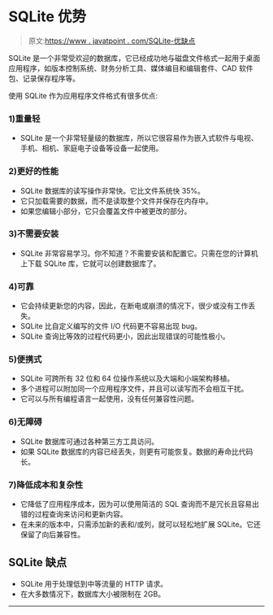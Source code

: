 # SQLite 优势

> 原文:[https://www . javatpoint . com/SQLite-优缺点](https://www.javatpoint.com/sqlite-advantages-and-disadvantages)

SQLite 是一个非常受欢迎的数据库，它已经成功地与磁盘文件格式一起用于桌面应用程序，如版本控制系统、财务分析工具、媒体编目和编辑套件、CAD 软件包、记录保存程序等。

使用 SQLite 作为应用程序文件格式有很多优点:

### 1)重量轻

*   SQLite 是一个非常轻量级的数据库，所以它很容易作为嵌入式软件与电视、手机、相机、家庭电子设备等设备一起使用。

### 2)更好的性能

*   SQLite 数据库的读写操作非常快。它比文件系统快 35%。
*   它只加载需要的数据，而不是读取整个文件并保存在内存中。
*   如果您编辑小部分，它只会覆盖文件中被更改的部分。

### 3)不需要安装

*   SQLite 非常容易学习。你不知道？不需要安装和配置它。只需在您的计算机上下载 SQLite 库，它就可以创建数据库了。

### 4)可靠

*   它会持续更新您的内容，因此，在断电或崩溃的情况下，很少或没有工作丢失。
*   SQLite 比自定义编写的文件 I/O 代码更不容易出现 bug。
*   SQLite 查询比等效的过程代码更小，因此出现错误的可能性极小。

### 5)便携式

*   SQLite 可跨所有 32 位和 64 位操作系统以及大端和小端架构移植。
*   多个进程可以附加同一个应用程序文件，并且可以读写而不会相互干扰。
*   它可以与所有编程语言一起使用，没有任何兼容性问题。

### 6)无障碍

*   SQLite 数据库可通过各种第三方工具访问。
*   如果 SQLite 数据库的内容已经丢失，则更有可能恢复。数据的寿命比代码长。

### 7)降低成本和复杂性

*   它降低了应用程序成本，因为可以使用简洁的 SQL 查询而不是冗长且容易出错的过程查询来访问和更新内容。
*   在未来的版本中，只需添加新的表和/或列，就可以轻松地扩展 SQLite。它还保留了向后兼容性。

## SQLite 缺点

*   SQLite 用于处理低到中等流量的 HTTP 请求。
*   在大多数情况下，数据库大小被限制在 2GB。

* * *